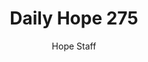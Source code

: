 ---
image: /assets/img/daily-hope-default-artwork.png
title: Daily Hope 275
number: 275
categories:
  - Daily Hope
author: Hope Staff
notes: Daily Hope 275
embed: >-
  <iframe style="border-radius:12px" src="https://open.spotify.com/embed/episode/36dr1C3QuqLug0HJdZESpz?utm_source=generator" width="100%" height="352" frameBorder="0" allowfullscreen="" allow="autoplay; clipboard-write; encrypted-media; fullscreen; picture-in-picture" loading="lazy"></iframe>
---